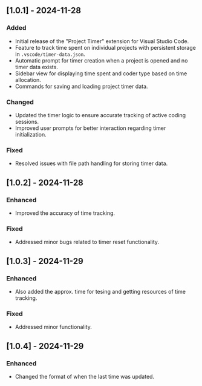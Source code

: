## [1.0.1] - 2024-11-28
### Added
- Initial release of the "Project Timer" extension for Visual Studio Code.
- Feature to track time spent on individual projects with persistent storage in `.vscode/timer-data.json`.
- Automatic prompt for timer creation when a project is opened and no timer data exists.
- Sidebar view for displaying time spent and coder type based on time allocation.
- Commands for saving and loading project timer data.

### Changed
- Updated the timer logic to ensure accurate tracking of active coding sessions.
- Improved user prompts for better interaction regarding timer initialization.

### Fixed
- Resolved issues with file path handling for storing timer data.

## [1.0.2] - 2024-11-28
### Enhanced
- Improved the accuracy of time tracking.

### Fixed
- Addressed minor bugs related to timer reset functionality.

## [1.0.3] - 2024-11-29
### Enhanced
- Also added the approx. time for tesing and getting resources of time tracking.

### Fixed
- Addressed minor functionality.

## [1.0.4] - 2024-11-29
### Enhanced
- Changed the format of when the last time was updated.
